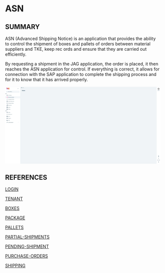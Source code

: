 # ASN

## SUMMARY

ASN (Advanced Shipping Notice) is an application that provides the ability to control the 
shipment of boxes and pallets of orders between material suppliers and TKE, keep rec
ords and ensure that they are carried out efficiently. 

By requesting a shipment in the JAG application, the order is placed, it then reaches the 
ASN application for control. If everything is correct, it allows for connection with the SAP 
application to complete the shipping process and for it to know that it has arrived properly.

![image](ASN/images/img-tke/cap-index.png)

## REFERENCES 

[LOGIN](ASN/Login.md) 

[TENANT](ASN/Tenant.md) 

[BOXES](ASN/Boxes.md) 

[PACKAGE](ASN/Package.md) 

[PALLETS](./ASN/pallets.md) 

[PARTIAL-SHIPMENTS](ASN/Partial-shipments.md) 

[PENDING-SHIPMENT](ASN/Pending-shipment.md) 

[PURCHASE-ORDERS](ASN/Purchase-orders.md)

[SHIPPING](ASN/Shipping.md) 